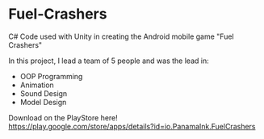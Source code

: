 # Fuel-Crashers
C# Code used with Unity in creating the Android mobile game "Fuel Crashers"

In this project, I lead a team of 5 people and was the lead in:
 - OOP Programming
 - Animation
 - Sound Design
 - Model Design

Download on the PlayStore here!
https://play.google.com/store/apps/details?id=io.PanamaInk.FuelCrashers
